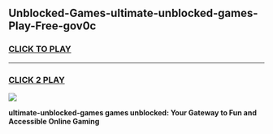 
## Unblocked-Games-ultimate-unblocked-games-Play-Free-gov0c
<h3>
<a href="https://premium76.site?title=ultimate-unblocked-games&ref=18A">CLICK TO PLAY</a></h3>
<hr>

<h3>
<a href="https://premium76.site?title=ultimate-unblocked-games&ref=18A">CLICK 2 PLAY</a>
  
</h3>

<a href="https://premium76.site?title=ultimate-unblocked-games&ref=18A"><img src="https://clearcache.store/games.png"></a>


**ultimate-unblocked-games games unblocked: Your Gateway to Fun and Accessible Online Gaming**
